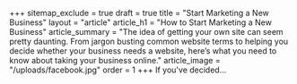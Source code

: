 +++
sitemap_exclude = true
draft = true
title = "Start Marketing a New Business"
layout = "article"
article_h1 = "How to Start Marketing a New Business"
article_summary = "The idea of getting your own site can seem pretty daunting. From jargon busting common website terms to helping you decide whether your business needs a website, here’s what you need to know about taking your business online."
article_image = "/uploads/facebook.jpg"
order = 1
+++
If you've decided...